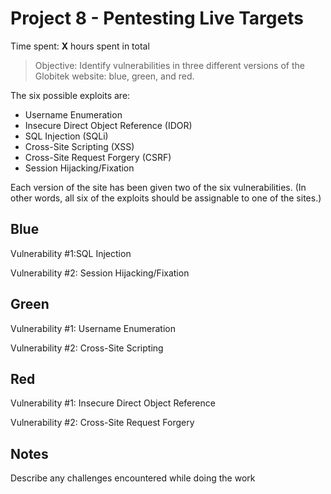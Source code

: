 # Project 8 - Pentesting Live Targets

Time spent: **X** hours spent in total

> Objective: Identify vulnerabilities in three different versions of the Globitek website: blue, green, and red.

The six possible exploits are:
* Username Enumeration
* Insecure Direct Object Reference (IDOR)
* SQL Injection (SQLi)
* Cross-Site Scripting (XSS)
* Cross-Site Request Forgery (CSRF)
* Session Hijacking/Fixation

Each version of the site has been given two of the six vulnerabilities. (In other words, all six of the exploits should be assignable to one of the sites.)

## Blue

Vulnerability #1:SQL Injection 

Vulnerability #2: Session Hijacking/Fixation


## Green

Vulnerability #1: Username Enumeration

Vulnerability #2: Cross-Site Scripting

## Red

Vulnerability #1:  Insecure Direct Object Reference

Vulnerability #2: Cross-Site Request Forgery


## Notes

Describe any challenges encountered while doing the work


